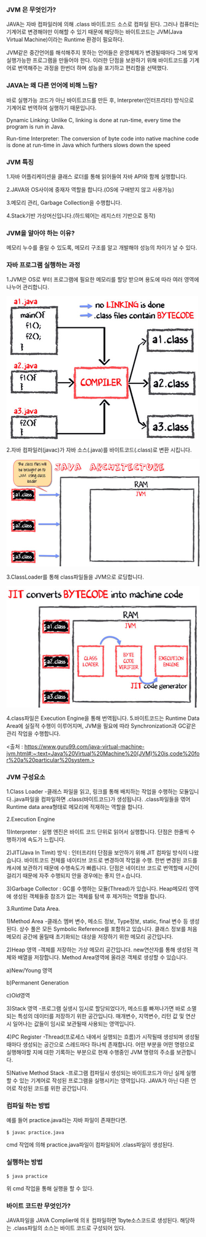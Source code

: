 ### JVM 은 무엇인가?

JAVA는 자바 컴파일러에 의해 .class 바이트코드 소스로 컴파일 된다.
그러나 컴퓨터는 기계어로 변경해야만 이해할 수 있기 때문에 해당하는 바이트코드는 JVM(Java Virtual Machine)이라는 Runtime 환경이 필요하다.

JVM같은 중간언어를 해석해주지 못하는 언어들은 운영체제가 변경될때마다 그에 맞게 실행가능한 프로그램을 만들어야 한다. 이러한 단점을 보완하기 위해 바이트코드를 기계어로 번역해주는 과정을 한번더 하며 성능을 포기하고 편리함을 선택했다.

### JAVA는 왜 다른 언어에 비해 느림?

바로 실행가능 코드가 아닌 바이트코드를 만든 후, Interpreter(인터프리터) 방식으로 기계어로 번역하여 실행하기 때문입니다.

Dynamic Linking: Unlike C, linking is done at run-time, every time the program is run in Java.

Run-time Interpreter: The conversion of byte code into native machine code is done at run-time in Java which furthers slows down the speed

### JVM 특징

1.자바 어플리케이션을 클래스 로더를 통해 읽어들여 자바 API와 함께 실행합니다.

2.JAVA와 OS사이에 중재자 역할을 합니다.(OS에 구애받지 않고 사용가능)

3.메모리 관리, Garbage Collection을 수행합니다.

4.Stack기반 가상머신입니다.(하드웨어는 레지스터 기반으로 동작)

### JVM을 알아야 하는 이유?

메모리 누수를 줄일 수 있도록, 메모리 구조를 알고 개발해야 성능의 차이가 날 수 있다.

### 자바 프로그램 실행하는 과정

1.JVM은 OS로 부터 프로그램에 필요한 메모리를 할당 받으며 용도에 따라 여러 영역에 나누어 관리합니다.

![java1](/JAVA%20basic/images/java1.jpg)

2.자바 컴파일러(javac)가 자바 소스(.java)를 바이트코드(.class)로 변환 시킵니다.

![java2](/JAVA%20basic/images/java2.jpg)

3.ClassLoader를 통해 class파일들을 JVM으로 로딩합니다.

![java3](/JAVA%20basic/images/java3.jpg)



4.class파일은 Execution Engine을 통해 번역됩니다.
5.바이트코드는 Runtime Data Area에 실질적 수행이 이루어지며, JVM을 필요에 따라 Synchronization과 GC같은 관리 작업을 수행합니다.

<출처 : https://www.guru99.com/java-virtual-machine-jvm.html#:~:text=Java%20Virtual%20Machine%20(JVM)%20is,code%20for%20a%20particular%20system.>


### JVM 구성요소

1.Class Loader
-클래스 파일을 읽고, 링크를 통해 배치하는 작업을 수행하는 모듈입니다..java파일을 컴파일하면 .class(바이트코드)가 생성됩니다. .class파일들을 엮어 Runtime data area형태로 메모리에 적재하는 역할을 합니다.

2.Execution Engine

1)Interpreter : 실행 엔진은 바이트 코드 단위로 읽어서 실행합니다. 단점은 한줄씩 수행하기에 속도가 느립니다.

2)JIT(Java In Timit) 방식 : 인터프리터 단점을 보안하기 위해 JIT 컴파일 방식이 나왔습니다. 바이트코드 전체를 네이티브 코드로 변경하여 작업을 수행. 한번 변경된 코드를 캐시에 보관하기 때문에 수행속도가 빠릅니다. 단점은 네이티브 코드로 번역할때 시간이 걸리기 때문에 자주 수행되지 안을 경우에는 좋지 안ㅅ습니다.

3)Garbage Collector : GC를 수행하는 모듈(Thread)가 있습니다. Heap메모리 영역에 생성된 객체들중 참조가 없는 객체를 탐색 후 제거하는 역할을 합니다.

3.Runtime Data Area.

1)Method Area
-클래스 멤버 변수, 메소드 정보, Type정보, static, final 변수 등 생성된다. 상수 풀은 모든 Symbolic Reference를 포함하고 있습니다. 클래스 정보를 처음 메모리 공간에 올릴때 초기화되는 대상을 저장하기 위한 메모리 공간입니다.

2)Heap 영역
-객체를 저장하는 가상 메모리 공간입니다. new연산자를 통해 생성된 객체와 배열을 저장합니다. Method Area영역에 올라온 객체로 생성할 수 있습니다. 

a)New/Young 영역

b)Permanent Generation

c)Old영역

3)Stack 영역
-프로그램 실생시 임시로 할당되었다가, 메소드를 빠져나가면 바로 소멸되는 특성의 데이터를 저장하기 위한 공간입니다.
매개변수, 지역변수, 리턴 값 및 연산 시 일어나는 값들이 임시로 보관될때 사용되는 영역입니다.

4)PC Register
-Thread(프로세스 내에서 실행되는 흐름)가 시작될때 생성되며 생성될 때마다 생성되는 공간으로 스레드마다 하나씩 존재합니다.
어떤 부분을 어떤 명령으로 실행해야할 지에 대한 기록하는 부분으로 현재 수행중인 JVM 명령의 주소를 보관합니다.

5)Native Method Stack
-프로그램 컴파일시 생성되는 바이트코드가 아닌 실제 실행할 수 있는 기계어로 작성된 프로그램을 실행시키는 영역입니다. JAVA가 아닌 다른 언어로 작성된 코드를 위한 공간입니다.

### 컴파일 하는 방법

예를 들어 practice.java라는 자바 파일이 존재한다면.

```
$ javac practice.java
```

cmd 작업에 의해 practice.java파일이 컴파일되어 .class파일이 생성된다.


### 실행하는 방법

```
$ java practice
```
위 cmd 작업을 통해 실행을 할 수 있다.


### 바이트 코드란 무엇인가?

JAVA파일을 JAVA Complier에 의ㅐ 컴파일하면 1byte소스코드로 생성된다. 해당하는 .class파일의 소스는 바이트 코드로 구성되어 있다.


